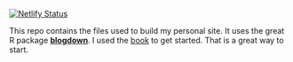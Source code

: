 [![Netlify Status](https://api.netlify.com/api/v1/badges/b15727eb-f7ee-4ed6-8ff5-9c219b7715e6/deploy-status)](https://app.netlify.com/sites/tstev/deploys)

This repo contains the files used to build my personal site. It uses the great R package [**blogdown**](https://github.com/rstudio/blogdown). I used the [book](https://bookdown.org/yihui/blogdown/) to get started. That is a great way to start.
